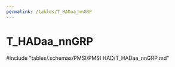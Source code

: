 ```yaml
---
permalink: /tables/T_HADaa_nnGRP
---
```

# T_HADaa_nnGRP

<!-- ATTENTION : Ne pas supprimer ou modifier la ligne ci-dessous -->
#include "tables/.schemas/PMSI/PMSI HAD/T_HADaa_nnGRP.md"
<!-- ATTENTION : Ne pas supprimer ou modifier la ligne ci-dessus -->
